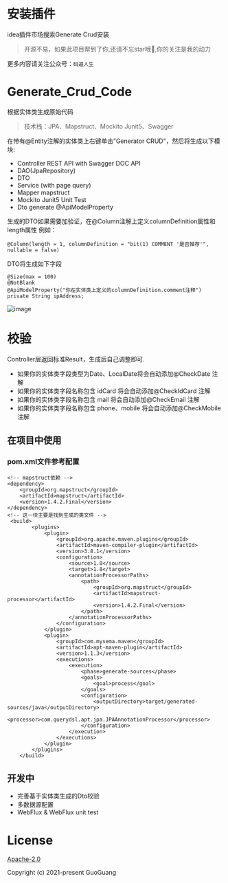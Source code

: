 # 安装插件
idea插件市场搜索Generate Crud安装

> 开源不易，如果此项目帮到了你,还请不忘star哦🌟,你的关注是我的动力

更多内容请关注公众号：`码道人生`

# Generate_Crud_Code
根据实体类生成原始代码

> 技术栈：JPA、Mapstruct、Mockito Junit5、Swagger

在带有@Entity注解的实体类上右键单击"Generator CRUD"，然后将生成以下模块:
- Controller REST API with Swagger DOC API
- DAO(JpaRepository)
- DTO
- Service (with page query)
- Mapper mapstruct
- Mockito Junit5 Unit Test 
- Dto generate @ApiModelProperty

生成的DTO如果需要加验证，在@Column注解上定义columnDefinition属性和length属性
例如： 
```
@Column(length = 1, columnDefinition = "bit(1) COMMENT '是否推荐'", nullable = false)
```
DTO将生成如下字段
```
@Size(max = 100)
@NotBlank
@ApiModelProperty("你在实体类上定义的columnDefinition.comment注释")
private String ipAddress;
```
![image](https://yd-note.oss-cn-beijing.aliyuncs.com/%E4%B9%B1%E4%B8%83%E5%85%AB%E7%B3%9F/DEMO.gif)

# 校验
Controller层返回标准Result，生成后自己调整即可.

- 如果你的实体类字段类型为Date、LocalDate将会自动添加@CheckDate 注解
- 如果你的实体类字段名称包含 idCard 将会自动添加@CheckIdCard 注解
- 如果你的实体类字段名称包含 mail 将会自动添加@CheckEmail 注解
- 如果你的实体类字段名称包含 phone、mobile 将会自动添加@CheckMobile 注解

## 在项目中使用
### pom.xml文件参考配置
```
<!-- mapstruct依赖 -->
<dependency>
    <groupId>org.mapstruct</groupId>
    <artifactId>mapstruct</artifactId>
    <version>1.4.2.Final</version>
</dependency>
<!-- 这一块主要是找到生成的类文件 -->
 <build>
        <plugins>
            <plugin>
                <groupId>org.apache.maven.plugins</groupId>
                <artifactId>maven-compiler-plugin</artifactId>
                <version>3.8.1</version>
                <configuration>
                    <source>1.8</source>
                    <target>1.8</target>
                    <annotationProcessorPaths>
                        <path>
                            <groupId>org.mapstruct</groupId>
                            <artifactId>mapstruct-processor</artifactId>
                            <version>1.4.2.Final</version>
                        </path>
                    </annotationProcessorPaths>
                </configuration>
            </plugin>
            <plugin>
                <groupId>com.mysema.maven</groupId>
                <artifactId>apt-maven-plugin</artifactId>
                <version>1.1.3</version>
                <executions>
                    <execution>
                        <phase>generate-sources</phase>
                        <goals>
                            <goal>process</goal>
                        </goals>
                        <configuration>
                            <outputDirectory>target/generated-sources/java</outputDirectory>
                            <processor>com.querydsl.apt.jpa.JPAAnnotationProcessor</processor>
                        </configuration>
                    </execution>
                </executions>
            </plugin>
        </plugins>
    </build>
```
## 开发中
- 完善基于实体类生成的Dto校验
- 多数据源配置
- WebFlux & WebFlux unit test

# License
[Apache-2.0](https://opensource.org/licenses/Apache-2.0)

Copyright (c) 2021-present GuoGuang

